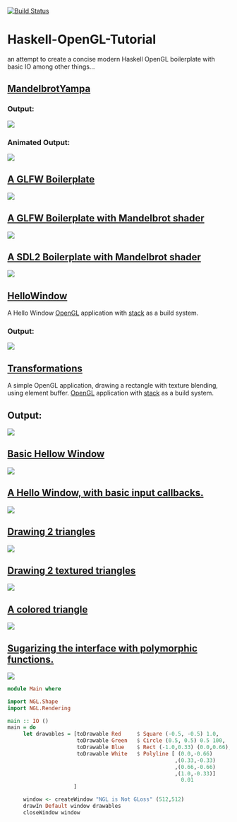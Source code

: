 [![Build Status](https://travis-ci.org/madjestic/Haskell-OpenGL-Tutorial.svg?branch=master)](https://travis-ci.org/madjestic/Haskell-OpenGL-Tutorial)

# Haskell-OpenGL-Tutorial
an attempt to create a concise modern Haskell OpenGL boilerplate with basic IO among other things...

## [MandelbrotYampa](https://github.com/madjestic/Haskell-OpenGL-Tutorial/tree/master/MandelbrotYampa)
### Output:
![](https://raw.github.com/madjestic/Haskell-OpenGL-Tutorial/master/MandelbrotYampa/output.png)
### Animated Output:
![](https://raw.github.com/madjestic/Haskell-OpenGL-Tutorial/master/MandelbrotYampa/output.gif)


## [A GLFW Boilerplate](https://github.com/madjestic/Haskell-OpenGL-Tutorial/tree/master/Boilerplate)
![](https://raw.github.com/madjestic/Haskell-OpenGL-Tutorial/master/Boilerplate/output.png)


## [A GLFW Boilerplate with Mandelbrot shader](https://github.com/madjestic/Haskell-OpenGL-Tutorial/tree/master/Mandelbrot)
![](https://raw.githubusercontent.com/madjestic/Haskell-OpenGL-Tutorial/master/Mandelbrot/output.png)


## [A SDL2 Boilerplate with Mandelbrot shader](https://github.com/madjestic/Haskell-OpenGL-Tutorial/tree/master/Mandelbrot-FRP-io-sdl2)
![](https://raw.github.com/madjestic/Haskell-OpenGL-Tutorial/master/Mandelbrot-FRP-io-sdl2/output.png)


## [HelloWindow](https://github.com/madjestic/Haskell-OpenGL-Tutorial/tree/master/HelloWindow)
A Hello Window [OpenGL](https://github.com/haskell-opengl) application with [stack](https://docs.haskellstack.org/en/stable/README/) as a build system.
### Output:
![](https://raw.githubusercontent.com/madjestic/Haskell-OpenGL-Tutorial/master/HelloWindow/output.png)


## [Transformations](https://github.com/madjestic/Haskell-OpenGL-Tutorial/tree/master/Transformations)
A simple OpenGL application, drawing a rectangle with texture blending, using element buffer.  [OpenGL](https://github.com/haskell-opengl) application with [stack](https://docs.haskellstack.org/en/stable/README/) as a build system.
## Output:
![](https://raw.githubusercontent.com/madjestic/Haskell-OpenGL-Tutorial/master/Transformations/output.png)


## [Basic Hellow Window](https://github.com/madjestic/Haskell-OpenGL-Tutorial/tree/master/tutorial00)
![](https://raw.github.com/madjestic/Haskell-OpenGL-Tutorial/master/tutorial00/tutorial01.png)


## [A Hello Window, with basic input callbacks.](https://github.com/madjestic/Haskell-OpenGL-Tutorial/tree/master/tutorial01)
![](https://raw.github.com/madjestic/Haskell-OpenGL-Tutorial/master/tutorial00/tutorial01.png)


## [Drawing 2 triangles](https://github.com/madjestic/Haskell-OpenGL-Tutorial/tree/master/tutorial02)
![](https://raw.github.com/madjestic/Haskell-OpenGL-Tutorial/master/tutorial02/output.png)


## [Drawing 2 textured triangles](https://github.com/madjestic/Haskell-OpenGL-Tutorial/tree/master/tutorial03)
![](https://raw.github.com/madjestic/Haskell-OpenGL-Tutorial/master/tutorial03/output.png)


## [A colored triangle](https://github.com/madjestic/Haskell-OpenGL-Tutorial/tree/master/tutorial04)
![](https://raw.github.com/madjestic/Haskell-OpenGL-Tutorial/master/tutorial04/tutorial04_fixed.png)


## [Sugarizing the interface with polymorphic functions.](https://github.com/madjestic/Haskell-OpenGL-Tutorial/tree/master/tutorial05)
![](https://raw.github.com/madjestic/Haskell-OpenGL-Tutorial/master/tutorial05/tutorial05.png)

```haskell
module Main where

import NGL.Shape
import NGL.Rendering

main :: IO ()
main = do
     let drawables = [toDrawable Red     $ Square (-0.5, -0.5) 1.0,
                      toDrawable Green   $ Circle (0.5, 0.5) 0.5 100,
                      toDrawable Blue    $ Rect (-1.0,0.33) (0.0,0.66),
                      toDrawable White   $ Polyline [ (0.0,-0.66)
                                                     ,(0.33,-0.33)
                                                     ,(0.66,-0.66)
                                                     ,(1.0,-0.33)] 
                                                       0.01 
                     ]

     window <- createWindow "NGL is Not GLoss" (512,512)
     drawIn Default window drawables
     closeWindow window
```


